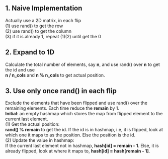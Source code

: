 ## 1. Naive Implementation  
Actually use a 2D matrix, in each flip  
(1) use rand() to get the row  
(2) use rand() to get the column  
(3) if it is already 1, repeat (1)(2) until get the 0  

## 2. Expand to 1D  
Calculate the total number of elements, say **n**, and use rand() over **n** to get the id and use  
**n / n_cols** and **n % n_cols** to get actual position.  

## 3. Use only once rand() in each flip  
Exclude the elements that have been flipped and use rand() over the remaining elements. Each time reduce the **remain** by 1.  
**Initial**: an empty hashmap which stores the map from flipped element to the current last element.  
(1) Get the actual position:  
**rand() % remain** to get the id. If the id is in hashmap, i.e, it is flipped, look at which one it maps to as the position. Else the position is the id.  
(2) Update the value in hashmap:  
If the current last element not in hashmap, **hash[id] = remain - 1**. Else, it is already flipped, look at where it maps to, **hash[id] = hash[remain - 1]**.
